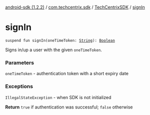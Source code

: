 [android-sdk (1.2.2)](../../index.md) / [com.techcentrix.sdk](../index.md) / [TechCentrixSDK](index.md) / [signIn](./sign-in.md)

# signIn

`suspend fun signIn(oneTimeToken: `[`String`](https://kotlinlang.org/api/latest/jvm/stdlib/kotlin/-string/index.html)`): `[`Boolean`](https://kotlinlang.org/api/latest/jvm/stdlib/kotlin/-boolean/index.html)

Signs in/up a user with the given `oneTimeToken`.

### Parameters

`oneTimeToken` - authentication token with a short expiry date

### Exceptions

`IllegalStateException` - when SDK is not initialized

**Return**
`true` if authentication was successful; `false` otherwise

